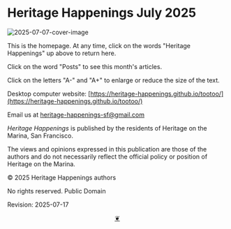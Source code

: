 # Heritage Happenings July 2025

![2025-07-07-cover-image]( https://heritage-happenings.github.io/Blog/2025/07/2025-07-07-cover-image.png )

This is the homepage. At any time, click on the words "Heritage Happenings" up above to return here.

Click on the word "Posts" to see this month's articles.

Click on the letters "A-" and "A+" to enlarge or reduce the size of the text.

Desktop computer website: [https://heritage-happenings.github.io/tootoo/](https://heritage-happenings.github.io/tootoo/)

Email us at [heritage-happenings-sf@gmail.com](mailto:heritage-happenings-sf@gmail.com)

_Heritage Happenings_ is published by the residents of Heritage on the Marina, San Francisco.

The views and opinions expressed in this publication are those of the authors and do not necessarily reflect the official policy or position of Heritage on the Marina.

&copy; 2025 Heritage Happenings authors

No rights reserved. Public Domain

Revision: 2025-07-17

<center title="Hello! Click me to go up to the top"><a class="aDingbat" href="javascript:window.scrollTo(0,0);"> ❦ </a></center>
